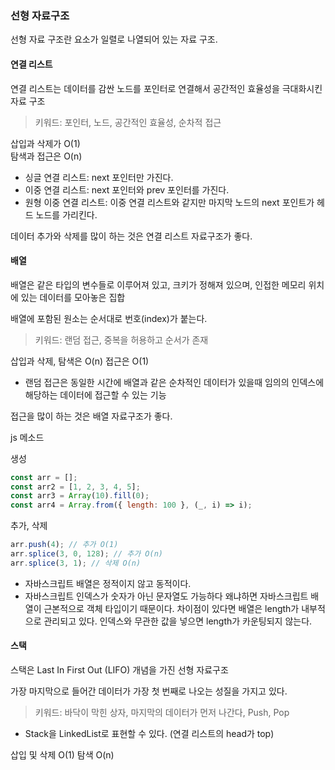 ### 선형 자료구조

선형 자료 구조란 요소가 일렬로 나열되어 있는 자료 구조.

#### 연결 리스트

연결 리스트는 데이터를 감싼 노드를 포인터로 연결해서 공간적인 효율성을 극대화시킨 자료 구조

> 키워드: 포인터, 노드, 공간적인 효율성, 순차적 접근

삽입과 삭제가 O(1)  
탐색과 접근은 O(n)

- 싱글 연결 리스트: next 포인터만 가진다.
- 이중 연결 리스트: next 포인터와 prev 포인터를 가진다.
- 원형 이중 연결 리스트: 이중 연결 리스트와 같지만 마지막 노드의 next 포인트가 헤드 노드를 가리킨다.

데이터 추가와 삭제를 많이 하는 것은 연결 리스트 자료구조가 좋다.

#### 배열

배열은 같은 타입의 변수들로 이루어져 있고, 크키가 정해져 있으며, 인접한 메모리 위치에 있는 데이터를 모아놓은 집합

배열에 포함된 원소는 순서대로 번호(index)가 붙는다.

> 키워드: 랜덤 접근, 중복을 허용하고 순서가 존재

삽입과 삭제, 탐색은 O(n)
접근은 O(1)

- 랜덤 접근은 동일한 시간에 배열과 같은 순차적인 데이터가 있을때 임의의 인덱스에 해당하는 데이터에 접근할 수 있는 기능

접근을 많이 하는 것은 배열 자료구조가 좋다.

js 메소드

생성

```js
const arr = [];
const arr2 = [1, 2, 3, 4, 5];
const arr3 = Array(10).fill(0);
const arr4 = Array.from({ length: 100 }, (_, i) => i);
```

추가, 삭제

```js
arr.push(4); // 추가 O(1)
arr.splice(3, 0, 128); // 추가 O(n)
arr.splice(3, 1); // 삭제 O(n)
```

- 자바스크립트 배열은 정적이지 않고 동적이다.
- 자바스크립트 인덱스가 숫자가 아닌 문자열도 가능하다 왜냐하면 자바스크립트 배열이 근본적으로 객체 타입이기 때문이다. 차이점이 있다면 배열은 length가 내부적으로 관리되고 있다. 인덱스와 무관한 값을 넣으면 length가 카운팅되지 않는다.

#### 스택

스택은 Last In First Out (LIFO) 개념을 가진 선형 자료구조

가장 마지막으로 들어간 데이터가 가장 첫 번째로 나오는 성질을 가지고 있다.

> 키워드: 바닥이 막힌 상자, 마지막의 데이터가 먼저 나간다, Push, Pop

- Stack을 LinkedList로 표현할 수 있다. (연결 리스트의 head가 top)

삽입 및 삭제 O(1)
탐색 O(n)
